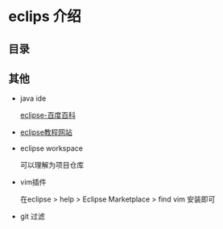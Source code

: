 # eclips 介绍
## 目录

## 其他
- java ide

    [eclipse-百度百科](https://baike.baidu.com/item/Eclipse/61703)

- [eclipse教程网站](https://www.runoob.com/eclipse/eclipse-tutorial.html)

- eclipse workspace 

    可以理解为项目仓库

- vim插件

    在eclipse  > help > Eclipse Marketplace > find vim  安装即可

- git 过滤

    
